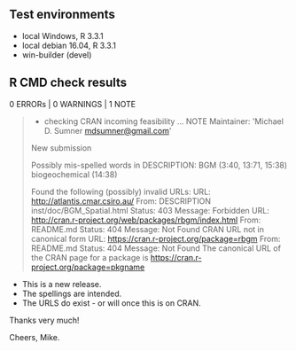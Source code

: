 ## Test environments
* local Windows, R 3.3.1
* local debian 16.04, R 3.3.1
* win-builder (devel)

## R CMD check results

0 ERRORs | 0 WARNINGS | 1 NOTE

> * checking CRAN incoming feasibility ... NOTE
> Maintainer: 'Michael D. Sumner <mdsumner@gmail.com>'
> 
> New submission
> 
> Possibly mis-spelled words in DESCRIPTION:
>   BGM (3:40, 13:71, 15:38)
>   biogeochemical (14:38)
> 
> Found the following (possibly) invalid URLs:
>   URL: http://atlantis.cmar.csiro.au/
>     From: DESCRIPTION
>           inst/doc/BGM_Spatial.html
>     Status: 403
>     Message: Forbidden
>   URL: http://cran.r-project.org/web/packages/rbgm/index.html
>     From: README.md
>     Status: 404
>     Message: Not Found
>     CRAN URL not in canonical form
>   URL: https://cran.r-project.org/package=rbgm
>     From: README.md
>     Status: 404
>     Message: Not Found
>   The canonical URL of the CRAN page for a package is 
>   https://cran.r-project.org/package=pkgname
> 

* This is a new release.
* The spellings are intended. 
* The URLS do exist - or will once this is on CRAN.

Thanks very much!

Cheers, Mike. 

